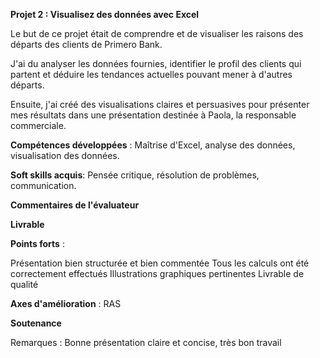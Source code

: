 **Projet 2 : Visualisez des données avec Excel**

Le but de ce projet était de comprendre et de visualiser les raisons des départs des clients de Primero Bank.

J'ai du analyser les données fournies, identifier le profil des clients qui partent et déduire les tendances actuelles pouvant
mener à d'autres départs.

Ensuite, j'ai créé des visualisations claires et persuasives pour présenter mes résultats dans une présentation destinée à 
Paola, la responsable commerciale.

**Compétences développées** : Maîtrise d'Excel, analyse des données, visualisation des données.

**Soft skills acquis**: Pensée critique, résolution de problèmes, communication.

**Commentaires de l'évaluateur**

**Livrable**

**Points forts** :

Présentation bien structurée et bien commentée
Tous les calculs ont été correctement effectués
Illustrations graphiques pertinentes 
Livrable de qualité 

**Axes d'amélioration** : RAS

**Soutenance**

Remarques : Bonne présentation claire et concise, très bon travail
